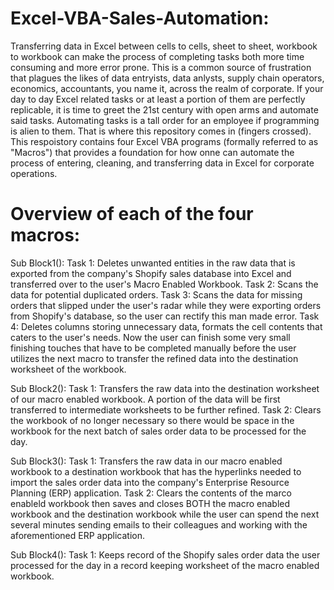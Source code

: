 # Excel-VBA-Sales-Automation:

Transferring data in Excel between cells to cells, sheet to sheet, workbook to workbook can make the process of completing tasks both more time consuming and more error prone. This is a common source of frustration that plagues the likes of data entryists, data anlysts, supply chain operators, economics, accountants, you name it, across the realm of corporate. If your day to day Excel related tasks or at least a portion of them are perfectly replicable, it is time to greet the 21st century with open arms and automate said tasks. Automating tasks is a tall order for an employee if programming is alien to them. That is where this repository comes in (fingers crossed). This respoistory contains four Excel VBA programs (formally referred to as "Macros") that provides a foundation for how onne can automate the process of entering, cleaning, and transferring data in Excel for corporate operations. 

# Overview of each of the four macros:

Sub Block1(): 
Task 1: Deletes unwanted entities in the raw data that is exported from the company's Shopify sales database into Excel and transferred over to the user's Macro Enabled Workbook.
Task 2: Scans the data for potential duplicated orders.
Task 3: Scans the data for missing orders that slipped under the user's radar while they were exporting orders from Shopify's database, so the user can rectify this man made error. 
Task 4: Deletes columns storing unnecessary data, formats the cell contents that caters to the user's needs. Now the user can finish some very small finishing touches that have to be completed manually before the user utilizes the next macro to transfer the refined data into the destination worksheet of the workbook.

Sub Block2(): 
Task 1: Transfers the raw data into the destination worksheet of our macro enabled workbook. A portion of the data will be first transferred to intermediate worksheets to be further refined.
Task 2: Clears the workbook of no longer necessary so there would be space in the workbook for the next batch of sales order data to be processed for the day. 

Sub Block3(): 
Task 1: Transfers the raw data in our macro enabled workbook to a destination workbook that has the hyperlinks needed to import the sales order data into the company's Enterprise Resource Planning (ERP) application.
Task 2: Clears the contents of the marco enableld workbook then saves and closes BOTH the macro enabled workbook and the destination workbook while the user can spend the next several minutes sending emails to their colleagues and working with the aforementioned ERP application. 

Sub Block4(): 
Task 1: Keeps record of the Shopify sales order data the user processed for the day in a record keeping worksheet of the macro enabled workbook. 
